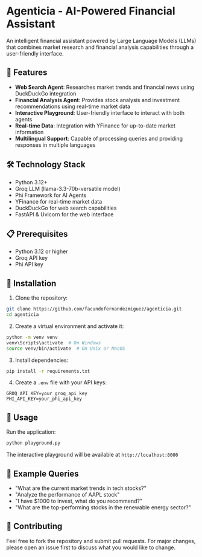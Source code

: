 # Agenticia - AI-Powered Financial Assistant

An intelligent financial assistant powered by Large Language Models (LLMs) that combines market research and financial analysis capabilities through a user-friendly interface.

## 🚀 Features

- **Web Search Agent**: Researches market trends and financial news using DuckDuckGo integration
- **Financial Analysis Agent**: Provides stock analysis and investment recommendations using real-time market data
- **Interactive Playground**: User-friendly interface to interact with both agents
- **Real-time Data**: Integration with YFinance for up-to-date market information
- **Multilingual Support**: Capable of processing queries and providing responses in multiple languages

## 🛠️ Technology Stack

- Python 3.12+
- Groq LLM (llama-3.3-70b-versatile model)
- Phi Framework for AI Agents
- YFinance for real-time market data
- DuckDuckGo for web search capabilities
- FastAPI & Uvicorn for the web interface

## 📋 Prerequisites

- Python 3.12 or higher
- Groq API key
- Phi API key

## 🔧 Installation

1. Clone the repository:
```bash
git clone https://github.com/facundofernandezmiguez/agenticia.git
cd agenticia
```

2. Create a virtual environment and activate it:
```bash
python -m venv venv
venv\Scripts\activate  # On Windows
source venv/bin/activate  # On Unix or MacOS
```

3. Install dependencies:
```bash
pip install -r requirements.txt
```

4. Create a `.env` file with your API keys:
```env
GROQ_API_KEY=your_groq_api_key
PHI_API_KEY=your_phi_api_key
```

## 🚀 Usage

Run the application:
```bash
python playground.py
```

The interactive playground will be available at `http://localhost:8000`

## 📝 Example Queries

- "What are the current market trends in tech stocks?"
- "Analyze the performance of AAPL stock"
- "I have $1000 to invest, what do you recommend?"
- "What are the top-performing stocks in the renewable energy sector?"

## 🤝 Contributing

Feel free to fork the repository and submit pull requests. For major changes, please open an issue first to discuss what you would like to change.


